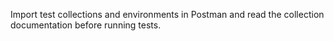 
Import test collections and environments in Postman and read the collection documentation before running tests.
